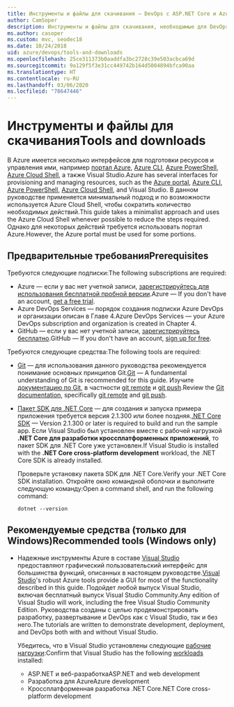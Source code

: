 ```yaml
---
title: Инструменты и файлы для скачивания — DevOps с ASP.NET Core и Azure
author: CamSoper
description: Инструменты и файлы для скачивания, необходимые для DevOps с ASP.NET Core и Azure.
ms.author: casoper
ms.custom: mvc, seodec18
ms.date: 10/24/2018
uid: azure/devops/tools-and-downloads
ms.openlocfilehash: 25ce311373b0aaddfa3bc2728c39e503acbca69d
ms.sourcegitcommit: 9a129f5f3e31cc449742b164d5004894bfca90aa
ms.translationtype: HT
ms.contentlocale: ru-RU
ms.lasthandoff: 03/06/2020
ms.locfileid: "78647446"
---
```

# <a name="tools-and-downloads"></a><span data-ttu-id="83d36-103">Инструменты и файлы для скачивания</span><span class="sxs-lookup"><span data-stu-id="83d36-103">Tools and downloads</span></span>

<span data-ttu-id="83d36-104">В Azure имеется несколько интерфейсов для подготовки ресурсов и управления ими, например [портал Azure](https://portal.azure.com), [Azure CLI](/cli/azure/), [Azure PowerShell](/powershell/azure/overview), [Azure Cloud Shell](https://shell.azure.com/bash), а также Visual Studio.</span><span class="sxs-lookup"><span data-stu-id="83d36-104">Azure has several interfaces for provisioning and managing resources, such as the [Azure portal](https://portal.azure.com), [Azure CLI](/cli/azure/), [Azure PowerShell](/powershell/azure/overview), [Azure Cloud Shell](https://shell.azure.com/bash), and Visual Studio.</span></span> <span data-ttu-id="83d36-105">В данном руководстве применяется минимальный подход и по возможности используется Azure Cloud Shell, чтобы сократить количество необходимых действий.</span><span class="sxs-lookup"><span data-stu-id="83d36-105">This guide takes a minimalist approach and uses the Azure Cloud Shell whenever possible to reduce the steps required.</span></span> <span data-ttu-id="83d36-106">Однако для некоторых действий требуется использовать портал Azure.</span><span class="sxs-lookup"><span data-stu-id="83d36-106">However, the Azure portal must be used for some portions.</span></span>

## <a name="prerequisites"></a><span data-ttu-id="83d36-107">Предварительные требования</span><span class="sxs-lookup"><span data-stu-id="83d36-107">Prerequisites</span></span>

<span data-ttu-id="83d36-108">Требуются следующие подписки:</span><span class="sxs-lookup"><span data-stu-id="83d36-108">The following subscriptions are required:</span></span>

* <span data-ttu-id="83d36-109">Azure &mdash; если у вас нет учетной записи, [зарегистрируйтесь для использования бесплатной пробной версии](https://azure.microsoft.com/free/).</span><span class="sxs-lookup"><span data-stu-id="83d36-109">Azure &mdash; If you don't have an account, [get a free trial](https://azure.microsoft.com/free/).</span></span>
* <span data-ttu-id="83d36-110">Azure DevOps Services &mdash; порядок создания подписки Azure DevOps и организации описан в Главе 4.</span><span class="sxs-lookup"><span data-stu-id="83d36-110">Azure DevOps Services &mdash; your Azure DevOps subscription and organization is created in Chapter 4.</span></span>
* <span data-ttu-id="83d36-111">GitHub &mdash; если у вас нет учетной записи, [зарегистрируйтесь бесплатно](https://github.com/join).</span><span class="sxs-lookup"><span data-stu-id="83d36-111">GitHub &mdash; If you don't have an account, [sign up for free](https://github.com/join).</span></span>

<span data-ttu-id="83d36-112">Требуются следующие средства:</span><span class="sxs-lookup"><span data-stu-id="83d36-112">The following tools are required:</span></span>

* <span data-ttu-id="83d36-113">[Git](https://git-scm.com/downloads) &mdash; для использования данного руководства рекомендуется понимание основных принципов Git.</span><span class="sxs-lookup"><span data-stu-id="83d36-113">[Git](https://git-scm.com/downloads) &mdash; A fundamental understanding of Git is recommended for this guide.</span></span> <span data-ttu-id="83d36-114">Изучите [документацию по Git](https://git-scm.com/doc), в частности [git remote](https://git-scm.com/docs/git-remote) и [git push](https://git-scm.com/docs/git-push).</span><span class="sxs-lookup"><span data-stu-id="83d36-114">Review the [Git documentation](https://git-scm.com/doc), specifically [git remote](https://git-scm.com/docs/git-remote) and [git push](https://git-scm.com/docs/git-push).</span></span>
* <span data-ttu-id="83d36-115">[Пакет SDK для .NET Core](https://www.microsoft.com/net/download/) &mdash; для создания и запуска примера приложения требуется версия 2.1.300 или более поздняя.</span><span class="sxs-lookup"><span data-stu-id="83d36-115">[.NET Core SDK](https://www.microsoft.com/net/download/) &mdash; Version 2.1.300 or later is required to build and run the sample app.</span></span> <span data-ttu-id="83d36-116">Если Visual Studio был установлен вместе с рабочей нагрузкой **.NET Core для разработки кроссплатформенных приложений**, то пакет SDK для .NET Core уже установлен.</span><span class="sxs-lookup"><span data-stu-id="83d36-116">If Visual Studio is installed with the **.NET Core cross-platform development** workload, the .NET Core SDK is already installed.</span></span>

    <span data-ttu-id="83d36-117">Проверьте установку пакета SDK для .NET Core.</span><span class="sxs-lookup"><span data-stu-id="83d36-117">Verify your .NET Core SDK installation.</span></span> <span data-ttu-id="83d36-118">Откройте окно командной оболочки и выполните следующую команду:</span><span class="sxs-lookup"><span data-stu-id="83d36-118">Open a command shell, and run the following command:</span></span>

    ```dotnetcli
    dotnet --version
    ```

## <a name="recommended-tools-windows-only"></a><span data-ttu-id="83d36-119">Рекомендуемые средства (только для Windows)</span><span class="sxs-lookup"><span data-stu-id="83d36-119">Recommended tools (Windows only)</span></span>

* <span data-ttu-id="83d36-120">Надежные инструменты Azure в составе [Visual Studio](https://visualstudio.microsoft.com) предоставляют графический пользовательский интерфейс для большинства функций, описанных в настоящем руководстве.</span><span class="sxs-lookup"><span data-stu-id="83d36-120">[Visual Studio](https://visualstudio.microsoft.com)'s robust Azure tools provide a GUI for most of the functionality described in this guide.</span></span> <span data-ttu-id="83d36-121">Подойдет любой выпуск Visual Studio, включая бесплатный выпуск Visual Studio Community.</span><span class="sxs-lookup"><span data-stu-id="83d36-121">Any edition of Visual Studio will work, including the free Visual Studio Community Edition.</span></span> <span data-ttu-id="83d36-122">Руководства созданы с целью продемонстрировать разработку, развертывание и DevOps как с Visual Studio, так и без него.</span><span class="sxs-lookup"><span data-stu-id="83d36-122">The tutorials are written to demonstrate development, deployment, and DevOps both with and without Visual Studio.</span></span>

  <span data-ttu-id="83d36-123">Убедитесь, что в Visual Studio установлены следующие [рабочие нагрузки](/visualstudio/install/modify-visual-studio):</span><span class="sxs-lookup"><span data-stu-id="83d36-123">Confirm that Visual Studio has the following [workloads](/visualstudio/install/modify-visual-studio) installed:</span></span>

  * <span data-ttu-id="83d36-124">ASP.NET и веб-разработка</span><span class="sxs-lookup"><span data-stu-id="83d36-124">ASP.NET and web development</span></span>
  * <span data-ttu-id="83d36-125">Разработка для Azure</span><span class="sxs-lookup"><span data-stu-id="83d36-125">Azure development</span></span>
  * <span data-ttu-id="83d36-126">Кроссплатформенная разработка .NET Core</span><span class="sxs-lookup"><span data-stu-id="83d36-126">.NET Core cross-platform development</span></span>
